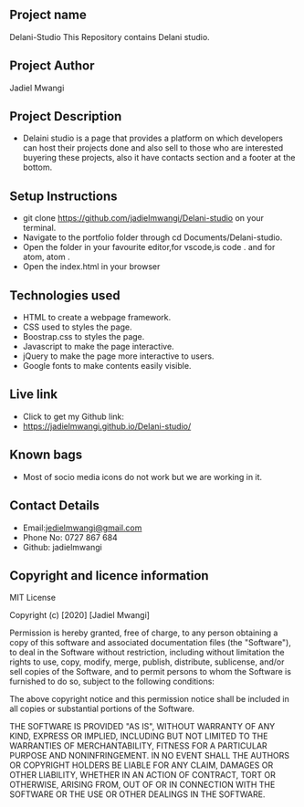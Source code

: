 ## Project name
Delani-Studio 
This Repository contains Delani studio.
## Project Author
Jadiel Mwangi
## Project Description 
* Delaini studio  is a page that provides a platform on which developers can host their projects done and also sell to those who are  interested buyering these projects, also it have contacts section and a footer at the bottom.

## Setup Instructions
* git clone https://github.com/jadielmwangi/Delani-studio  on your terminal.
* Navigate to the portfolio folder through cd Documents/Delani-studio.
* Open the folder in your favourite editor,for vscode,is code . and for atom, atom .
* Open the index.html in your browser
## Technologies used
* HTML to create a webpage framework.
* CSS used to styles the page.
* Boostrap.css to styles the page.
* Javascript to make the page interactive.
* jQuery to make the page more interactive to users.
* Google fonts to make contents easily visible. 

## Live link
* Click to get my Github link:
* https://jadielmwangi.github.io/Delani-studio/

## Known bags
* Most of socio media icons do not work but we are working in it.
## Contact Details
* Email:jedielmwangi@gmail.com
* Phone No: 0727 867 684
* Github: jadielmwangi


## Copyright and licence information

MIT License

Copyright (c) [2020] [Jadiel Mwangi]

Permission is hereby granted, free of charge, to any person obtaining a copy
of this software and associated documentation files (the "Software"), to deal
in the Software without restriction, including without limitation the rights
to use, copy, modify, merge, publish, distribute, sublicense, and/or sell
copies of the Software, and to permit persons to whom the Software is
furnished to do so, subject to the following conditions:

The above copyright notice and this permission notice shall be included in all
copies or substantial portions of the Software.

THE SOFTWARE IS PROVIDED "AS IS", WITHOUT WARRANTY OF ANY KIND, EXPRESS OR
IMPLIED, INCLUDING BUT NOT LIMITED TO THE WARRANTIES OF MERCHANTABILITY,
FITNESS FOR A PARTICULAR PURPOSE AND NONINFRINGEMENT. IN NO EVENT SHALL THE
AUTHORS OR COPYRIGHT HOLDERS BE LIABLE FOR ANY CLAIM, DAMAGES OR OTHER
LIABILITY, WHETHER IN AN ACTION OF CONTRACT, TORT OR OTHERWISE, ARISING FROM,
OUT OF OR IN CONNECTION WITH THE SOFTWARE OR THE USE OR OTHER DEALINGS IN THE
SOFTWARE.